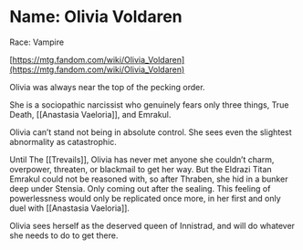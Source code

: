 # Name: Olivia Voldaren   

Race: Vampire

  

[https://mtg.fandom.com/wiki/Olivia_Voldaren](https://mtg.fandom.com/wiki/Olivia_Voldaren)

  
  
Olivia was always near the top of the pecking order. 

  

She is a sociopathic narcissist who genuinely fears only three things, True Death, [[Anastasia Vaeloria]], and Emrakul. 

  

Olivia can’t stand not being in absolute control. She sees even the slightest abnormality as catastrophic.

  

Until The [[Trevails]], Olivia has never met anyone she couldn’t charm, overpower, threaten, or blackmail to get her way. But the Eldrazi Titan Emrakul could not be reasoned with, so after Thraben, she hid in a bunker deep under Stensia. Only coming out after the sealing. This feeling of powerlessness would only be replicated once more, in her first and only duel with [[Anastasia Vaeloria]].

  

Olivia sees herself as the deserved queen of Innistrad, and will do whatever she needs to do to get there.